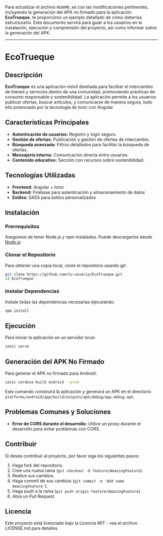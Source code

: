 Para actualizar el archivo `README.md` con las modificaciones pertinentes, incluyendo la generación del APK no firmado para la aplicación **EcoTrueque**, te proporciono un ejemplo detallado de cómo deberías estructurarlo. Este documento servirá para guiar a los usuarios en la instalación, ejecución y comprensión del proyecto, así como informar sobre la generación del APK.

---

# EcoTrueque

## Descripción

**EcoTrueque** es una aplicación móvil diseñada para facilitar el intercambio de bienes y servicios dentro de una comunidad, promoviendo prácticas de consumo responsable y sostenibilidad. La aplicación permite a los usuarios publicar ofertas, buscar artículos, y comunicarse de manera segura, todo ello potenciado por la tecnología de Ionic con Angular.

## Características Principales

- **Autenticación de usuarios:** Registro y login seguro.
- **Gestión de ofertas:** Publicación y gestión de ofertas de intercambio.
- **Búsqueda avanzada:** Filtros detallados para facilitar la búsqueda de ofertas.
- **Mensajería interna:** Comunicación directa entre usuarios.
- **Contenido educativo:** Sección con recursos sobre sostenibilidad.

## Tecnologías Utilizadas

- **Frontend:** Angular + Ionic
- **Backend:** Firebase para autenticación y almacenamiento de datos
- **Estilos:** SASS para estilos personalizados

## Instalación

### Prerrequisitos

Asegúrese de tener Node.js y npm instalados. Puede descargarlos desde [Node.js](https://nodejs.org/).

### Clonar el Repositorio

Para obtener una copia local, clone el repositorio usando git:

```bash
git clone https://github.com/tu-usuario/EcoTrueque.git
cd EcoTrueque
```

### Instalar Dependencias

Instale todas las dependencias necesarias ejecutando:

```bash
npm install
```

## Ejecución

Para iniciar la aplicación en un servidor local:

```bash
ionic serve
```

## Generación del APK No Firmado

Para generar el APK no firmado para Android:

```bash
ionic cordova build android --prod
```

Este comando construirá la aplicación y generará un APK en el directorio `platforms/android/app/build/outputs/apk/debug/app-debug.apk`.

## Problemas Comunes y Soluciones

- **Error de CORS durante el desarrollo:** Utilice un proxy durante el desarrollo para evitar problemas con CORS.

## Contribuir

Si desea contribuir al proyecto, por favor siga los siguientes pasos:

1. Haga fork del repositorio.
2. Cree una nueva rama (`git checkout -b feature/AmazingFeature`).
3. Realice sus cambios.
4. Haga commit de sus cambios (`git commit -m 'Add some AmazingFeature'`).
5. Haga push a la rama (`git push origin feature/AmazingFeature`).
6. Abra un Pull Request.

## Licencia

Este proyecto está licenciado bajo la Licencia MIT - vea el archivo LICENSE.md para detalles.
